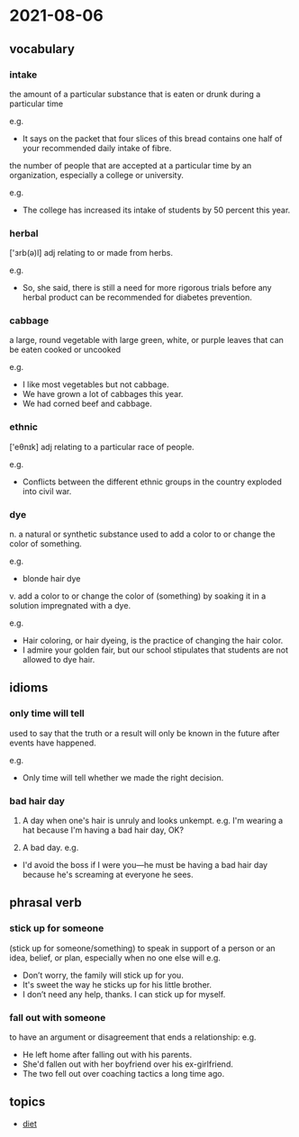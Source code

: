 # 2021-08-06
## vocabulary

### intake
the amount of a particular substance that is eaten or drunk during a particular time

e.g.
- It says on the packet that four slices of this bread contains one half of your recommended daily intake of fibre.

the number of people that are accepted at a particular time by an organization, especially a college or university.

e.g.
- The college has increased its intake of students by 50 percent this year.

### herbal
['ɜrb(ə)l]
adj
relating to or made from herbs.

e.g.
- So, she said, there is still a need for more rigorous trials before any herbal product can be recommended for diabetes prevention.

### cabbage
a large, round vegetable with large green, white, or purple leaves that can be eaten cooked or uncooked

e.g.
- I like most vegetables but not cabbage.
- We have grown a lot of cabbages this year.
- We had corned beef and cabbage.

### ethnic
['eθnɪk]
adj
relating to a particular race of people.

e.g.
- Conflicts between the different ethnic groups in the country exploded into civil war.

### dye
n.
a natural or synthetic substance used to add a color to or change the color of something.

e.g.
- blonde hair dye

v.
add a color to or change the color of (something) by soaking it in a solution impregnated with a dye.

e.g.
- Hair coloring, or hair dyeing, is the practice of changing the hair color. 
- I admire your golden fair, but our school stipulates that students are not allowed to dye hair.

## idioms
### only time will tell
used to say that the truth or a result will only be known in the future after events have happened.

e.g.
- Only time will tell whether we made the right decision.

### bad hair day
1. A day when one's hair is unruly and looks unkempt.
e.g.
I'm wearing a hat because I'm having a bad hair day, OK?

2. A bad day.
e.g.
- I'd avoid the boss if I were you—he must be having a bad hair day because he's screaming at everyone he sees.

## phrasal verb
### stick up for someone
(stick up for someone/something) to speak in support of a person or an idea, belief, or plan, especially when no one else will
e.g.
- Don’t worry, the family will stick up for you.
- It's sweet the way he sticks up for his little brother.
- I don’t need any help, thanks. I can stick up for myself.

### fall out with someone
to have an argument or disagreement that ends a relationship:
e.g.
- He left home after falling out with his parents.
- She'd fallen out with her boyfriend over his ex-girlfriend.
- The two fell out over coaching tactics a long time ago.

## topics
- [diet](../../vocabulary/diet.md)